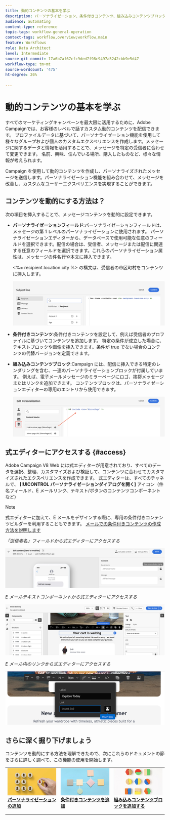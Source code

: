```yaml
---
title: 動的コンテンツの基本を学ぶ
description: パーソナライゼーション、条件付きコンテンツ、組み込みコンテンツブロックを使用して、コンテンツを動的にする方法を説明します。
audience: automating
content-type: reference
topic-tags: workflow-general-operation
context-tags: workflow,overview;workflow,main
feature: Workflows
role: Data Architect
level: Intermediate
source-git-commit: 17a6b7af67cfc9ded7f98c9497a5242cbb9e5d47
workflow-type: tm+mt
source-wordcount: '475'
ht-degree: 26%

---
```



# 動的コンテンツの基本を学ぶ

すべてのマーケティングキャンペーンを最大限に活用するために、Adobe Campaignでは、お客様のレベルで話すカスタム動的コンテンツを配信できます。 プロファイルデータに基づいて、パーソナライゼーション機能を使用して様々なグループおよび個人のカスタムエクスペリエンスを作成します。メッセージに関するデータと情報を活用することで、メッセージを特定の受信者に合わせて変更できます。 名前、興味、住んでいる場所、購入したものなど、様々な情報が考えられます。

Campaign を使用して動的コンテンツを作成し、パーソナライズされたメッセージを送信します。パーソナライゼーション機能を組み合わせて、メッセージを改善し、カスタムなユーザーエクスペリエンスを実現することができます。

## コンテンツを動的にする方法は？

次の項目を挿入することで、メッセージコンテンツを動的に設定できます。

* **パーソナライゼーションフィールド**:パーソナライゼーションフィールドは、メッセージの第 1 レベルのパーソナライゼーションに使用されます。 パーソナライゼーションエディターから、データベースで使用可能な任意のフィールドを選択できます。配信の場合は、受信者、メッセージまたは配信に関連する任意のフィールドを選択できます。これらのパーソナライゼーション属性は、メッセージの件名行や本文に挿入できます。

   &lt;%= recipient.location.city %> の構文は、受信者の市区町村をコンテンツに挿入します。

   ![](assets/perso-subject-line.png)

* **条件付きコンテンツ**:条件付きコンテンツを設定して、例えば受信者のプロファイルに基づいてコンテンツを追加します。 特定の条件が成立した場合に、テキストブロックや画像を挿入できます。条件が true でない場合のコンテンツの代替バージョンを定義できます。

* **組み込みコンテンツブロック**:Campaign には、配信に挿入できる特定のレンダリングを含む、一連のパーソナライゼーションブロックが付属しています。 例えば、電子メールメッセージのミラーページにロゴ、挨拶メッセージまたはリンクを追加できます。 コンテンツブロックは、パーソナライゼーションエディターの専用のエントリから使用できます。

   ![](assets/perso-content-blocks.png)

## 式エディターにアクセスする {#access}

Adobe Campaign V8 Web には式エディターが用意されており、すべてのデータを選択、整理、カスタマイズおよび検証して、コンテンツに合わせてカスタマイズされたエクスペリエンスを作成できます。 式エディターは、すべてのチャネルで、 **[!UICONTROL パーソナライゼーションダイアログを開く]** アイコン（件名フィールド、E メールリンク、テキスト/ボタンのコンテンツコンポーネントなど）

>[!NOTE]
>
>式エディターに加えて、E メールをデザインする際に、専用の条件付きコンテンツビルダーを利用することもできます。 [メールでの条件付きコンテンツの作成方法を説明します](conditions.md)

*「送信者名」フィールドから式エディターにアクセスする*

![](assets/expression-editor-access.png)

*E メールテキストコンポーネントから式エディターにアクセスする*

![](assets/expression-editor-access-email.png)

*E メール内のリンクから式エディターにアクセスする*

![](assets/perso-link-insert-icon.png)

## さらに深く掘り下げましょう

コンテンツを動的にする方法を理解できたので、次にこれらのドキュメントの節をさらに詳しく調べて、この機能の使用を開始します。

<table style="table-layout:fixed"><tr style="border: 0;">
<td>
<a href="personalize.md">
<img alt="コンテンツのパーソナライズ" src="assets/do-not-localize/dynamic-personalization.jpg">
</a>
<div>
<a href="personalize.md"><strong>パーソナライゼーションの追加</strong></a>
</div>
<p>
</td>
<td>
<a href="conditions.md">
<img alt="リード" src="assets/do-not-localize/dynamic-conditional.jpg">
</a>
<div><a href="conditions.md"><strong>条件付きコンテンツを追加</strong>
</div>
<p>
</td>
<td>
<a href="content-blocks.md">
<img alt="低頻度" src="assets/do-not-localize/dynamic-content-blocks.jpg">
</a>
<div>
<a href="content-blocks.md"><strong>組み込みコンテンツブロックを追加する</strong></a>
</div>
<p></td>
</tr></table>
